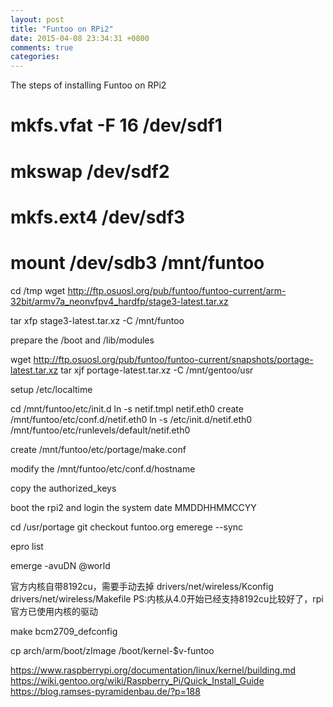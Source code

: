 ```yaml
---
layout: post
title: "Funtoo on RPi2"
date: 2015-04-08 23:34:31 +0800
comments: true
categories:
---
```

The steps of installing Funtoo on RPi2

# mkfs.vfat -F 16 /dev/sdf1
# mkswap /dev/sdf2
# mkfs.ext4 /dev/sdf3
# mount /dev/sdb3 /mnt/funtoo

cd /tmp
wget http://ftp.osuosl.org/pub/funtoo/funtoo-current/arm-32bit/armv7a_neonvfpv4_hardfp/stage3-latest.tar.xz

tar xfp stage3-latest.tar.xz -C /mnt/funtoo

prepare the /boot and /lib/modules

wget http://ftp.osuosl.org/pub/funtoo/funtoo-current/snapshots/portage-latest.tar.xz
tar xjf portage-latest.tar.xz -C /mnt/gentoo/usr

setup /etc/localtime

cd /mnt/funtoo/etc/init.d
ln -s netif.tmpl netif.eth0
create /mnt/funtoo/etc/conf.d/netif.eth0
ln -s /etc/init.d/netif.eth0 /mnt/funtoo/etc/runlevels/default/netif.eth0

create /mnt/funtoo/etc/portage/make.conf

modify the /mnt/funtoo/etc/conf.d/hostname

copy the authorized_keys

boot the rpi2 and login the system
date MMDDHHMMCCYY

cd /usr/portage
git checkout funtoo.org
emerege --sync

epro list

emerge -avuDN @world


官方内核自带8192cu，需要手动去掉
drivers/net/wireless/Kconfig
drivers/net/wireless/Makefile
PS:内核从4.0开始已经支持8192cu比较好了，rpi官方已使用内核的驱动

make bcm2709_defconfig

cp arch/arm/boot/zImage /boot/kernel-$v-funtoo

https://www.raspberrypi.org/documentation/linux/kernel/building.md
https://wiki.gentoo.org/wiki/Raspberry_Pi/Quick_Install_Guide
https://blog.ramses-pyramidenbau.de/?p=188
